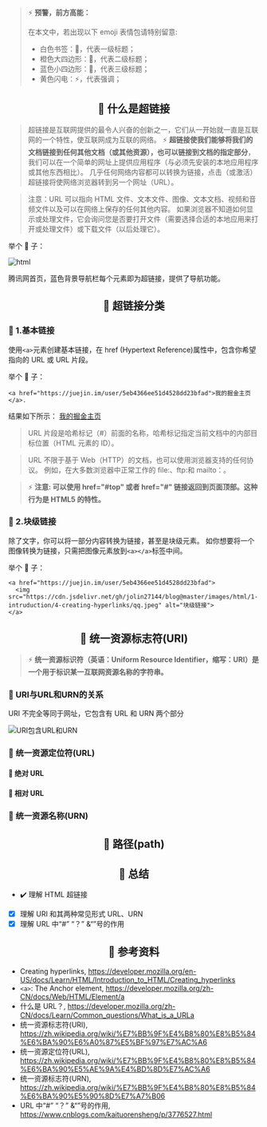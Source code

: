> ⚡️ **预警，前方高能：**
>
> 在本文中，若出现以下 emoji 表情包请特别留意:
>
> - 白色书签：🔖，代表一级标题；
> - 橙色大四边形：🔶，代表二级标题；
> - 蓝色小四边形：🔹，代表三级标题；
> - 黄色闪电：⚡️，代表强调；

## <center>🔖 什么是超链接</center>

> 超链接是互联网提供的最令人兴奋的创新之一，它们从一开始就一直是互联网的一个特性，使互联网成为互联的网络。
> ⚡️ **超链接使我们能够将我们的文档链接到任何其他文档（或其他资源），也可以链接到文档的指定部分**，
> 我们可以在一个简单的网址上提供应用程序（与必须先安装的本地应用程序或其他东西相比）。
> 几乎任何网络内容都可以转换为链接，点击（或激活）超链接将使网络浏览器转到另一个网址（URL）。

> 注意：URL 可以指向 HTML 文件、文本文件、图像、文本文档、视频和音频文件以及可以在网络上保存的任何其他内容。
> 如果浏览器不知道如何显示或处理文件，它会询问您是否要打开文件（需要选择合适的本地应用来打开或处理文件）或下载文件（以后处理它）。

举个 🌰 子：

![html](https://cdn.jsdelivr.net/gh/jolin27144/blog@master/images/html/1-intruduction/4-creating-hyperlinks/qq.jpeg)

腾讯网首页，蓝色背景导航栏每个元素即为超链接，提供了导航功能。

## <center>🔖 超链接分类</center>

### 🔶 1.基本链接

使用`<a>`元素创建基本链接，在 href (Hypertext Reference)属性中，包含你希望指向的 URL 或 URL 片段。

举个 🌰 子：

```
<a href="https://juejin.im/user/5eb4366ee51d4528dd23bfad">我的掘金主页</a>.
```

结果如下所示：
[我的掘金主页](https://juejin.im/user/5eb4366ee51d4528dd23bfad)

> URL 片段是哈希标记（#）前面的名称，哈希标记指定当前文档中的内部目标位置（HTML 元素的 ID）。

> URL 不限于基于 Web（HTTP）的文档，也可以使用浏览器支持的任何协议。
> 例如，在大多数浏览器中正常工作的 file:、ftp:和 mailto：。

> ⚡ **注意: 可以使用 href="#top" 或者 href="#" 链接返回到页面顶部。这种行为是 HTML5 的特性。**

### 🔶 2.块级链接

除了文字，你可以将一部分内容转换为链接，甚至是块级元素。
如你想要将一个图像转换为链接，只需把图像元素放到`<a></a>`标签中间。

举个 🌰 子：

```
<a href="https://juejin.im/user/5eb4366ee51d4528dd23bfad">
  <img src="https://cdn.jsdelivr.net/gh/jolin27144/blog@master/images/html/1-intruduction/4-creating-hyperlinks/qq.jpeg" alt="块级链接">
</a>
```

## <center>🔖 统一资源标志符(URI)</center>

> ⚡️ **统一资源标识符（英语：Uniform Resource Identifier，缩写：URI）是一个用于标识某一互联网资源名称的字符串。**

### 🔶 URI与URL和URN的关系

URI 不完全等同于网址，它包含有 URL 和 URN 两个部分

![URI包含URL和URN](https://upload.wikimedia.org/wikipedia/commons/thumb/c/c3/URI_Euler_Diagram_no_lone_URIs.svg/1920px-URI_Euler_Diagram_no_lone_URIs.svg.png)


### 🔶 统一资源定位符(URL)

#### 🔹 绝对 URL

#### 🔹 相对 URL

### 🔶 统一资源名称(URN)

## <center>🔖 路径(path)</center>

## <center>🔖 总结</center>

- ✔️ 理解 HTML 超链接
- [x] 理解 URI 和其两种常见形式 URL、URN
- [x] 理解 URL 中“#” “？” &“”号的作用

## <center>🔖 参考资料</center>

- Creating hyperlinks,
  https://developer.mozilla.org/en-US/docs/Learn/HTML/Introduction_to_HTML/Creating_hyperlinks
- `<a>`: The Anchor element,
  https://developer.mozilla.org/zh-CN/docs/Web/HTML/Element/a
- 什么是 URL？,
  https://developer.mozilla.org/zh-CN/docs/Learn/Common_questions/What_is_a_URLa
- 统一资源标志符(URI),
  https://zh.wikipedia.org/wiki/%E7%BB%9F%E4%B8%80%E8%B5%84%E6%BA%90%E6%A0%87%E5%BF%97%E7%AC%A6
- 统一资源定位符(URL),
  https://zh.wikipedia.org/wiki/%E7%BB%9F%E4%B8%80%E8%B5%84%E6%BA%90%E5%AE%9A%E4%BD%8D%E7%AC%A6
- 统一资源标志符(URN),
  https://zh.wikipedia.org/wiki/%E7%BB%9F%E4%B8%80%E8%B5%84%E6%BA%90%E5%90%8D%E7%A7%B06
- URL 中“#” “？” &“”号的作用,
  https://www.cnblogs.com/kaituorensheng/p/3776527.html
